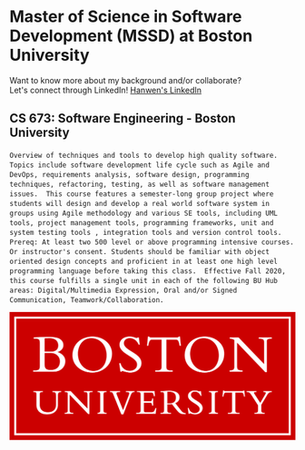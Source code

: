 # Master of Science in Software Development (MSSD) at Boston University

Want to know more about my background and/or collaborate?\
Let's connect through LinkedIn!
[Hanwen's LinkedIn](https://www.linkedin.com/in/hanwenzhang123)

## CS 673: Software Engineering - Boston University
`Overview of techniques and tools to develop high quality software. 
Topics include software development life cycle such as Agile and DevOps, requirements analysis, software design, programming techniques, refactoring, testing, as well as software management issues. 
This course features a semester-long group project where students will design and develop a real world software system in groups using Agile methodology and various SE tools, including UML tools, project management tools, programming frameworks, unit and system testing tools , integration tools and version control tools. 
Prereq: At least two 500 level or above programming intensive courses. Or instructor's consent. Students should be familiar with object oriented design concepts and proficient in at least one high level programming language before taking this class. 
Effective Fall 2020, this course fulfills a single unit in each of the following BU Hub areas: Digital/Multimedia Expression, Oral and/or Signed Communication, Teamwork/Collaboration.`

![Boston University Logo]( BU-logo.png "Boston University Logo" )
